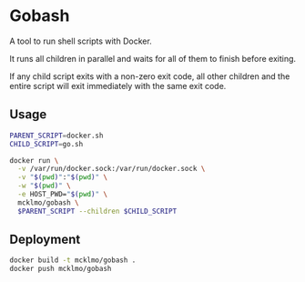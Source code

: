 # Gobash

A tool to run shell scripts with Docker.

It runs all children in parallel and waits for all of them to finish before exiting.

If any child script exits with a non-zero exit code, all other children and the entire script will exit immediately with the same exit code.

## Usage

```bash
PARENT_SCRIPT=docker.sh
CHILD_SCRIPT=go.sh

docker run \
  -v /var/run/docker.sock:/var/run/docker.sock \
  -v "$(pwd)":"$(pwd)" \
  -w "$(pwd)" \
  -e HOST_PWD="$(pwd)" \
  mcklmo/gobash \
  $PARENT_SCRIPT --children $CHILD_SCRIPT
```

## Deployment

```bash
docker build -t mcklmo/gobash .
docker push mcklmo/gobash
```
